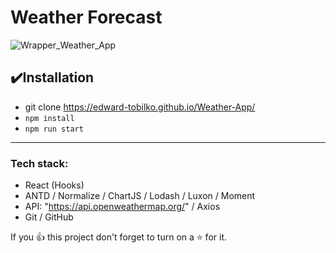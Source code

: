 # Weather Forecast
![Wrapper_Weather_App](https://github.com/edward-tobilko/Weather-App/assets/80784389/860549d9-04de-48c3-9280-eacde5bbfc53)

## ✔️Installation
- git clone https://edward-tobilko.github.io/Weather-App/
- `npm install`
- `npm run start`
___
### Tech stack:
- React (Hooks)
- ANTD / Normalize / ChartJS / Lodash / Luxon / Moment
- API: "https://api.openweathermap.org/" / Axios
- Git / GitHub

If you 👍 this project don't forget to turn on a ⭐ for it.
